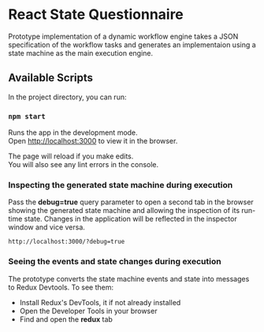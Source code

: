 # React State Questionnaire
Prototype implementation of a dynamic workflow engine takes a JSON specification of the workflow tasks and 
generates an implementaion using a state machine as the main execution engine.

## Available Scripts

In the project directory, you can run:

### `npm start`

Runs the app in the development mode.\
Open [http://localhost:3000](http://localhost:3000) to view it in the browser.

The page will reload if you make edits.\
You will also see any lint errors in the console.

### Inspecting the generated state machine during execution
Pass the **debug=true** query parameter to open a second tab in the browser showing the generated state machine
and allowing the inspection of its run-time state. Changes in the application will be reflected in the inspector 
window and vice versa.

``http://localhost:3000/?debug=true``

### Seeing the events and state changes during execution
The prototype converts the state machine events and state into messages to Redux Devtools. 
To see them:
- Install Redux's DevTools, it if not already installed
- Open the Developer Tools in your browser
- Find and open the **redux** tab
